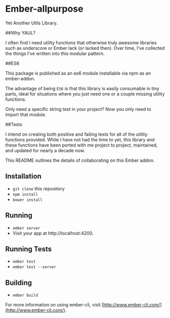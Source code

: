 # Ember-allpurpose

Yet Another Utils Library.

##Why YAUL?

I often find I need utility functions that otherwise truly awesome libraries
such as underscore or Ember lack (or lacked then).  Over time, I've collected the things I've written
into this modular pattern.

##ES6

This package is published as an es6 module installable via npm as an ember-addon.

The advantage of being `ES6` is that this library is easily consumable in tiny parts, ideal
for situations where you just need one or a couple missing utility functions.

Only need a specific string test in your project?  Now you only need to import that module.

##Tests

I intend on creating both positive and failing tests for all of the utility functions provided.
While I have not had the time to yet, this library and these functions have been ported with me
project to project, maintained, and updated for nearly a decade now.



This README outlines the details of collaborating on this Ember addon.

## Installation

* `git clone` this repository
* `npm install`
* `bower install`

## Running

* `ember server`
* Visit your app at http://localhost:4200.

## Running Tests

* `ember test`
* `ember test --server`

## Building

* `ember build`

For more information on using ember-cli, visit [http://www.ember-cli.com/](http://www.ember-cli.com/).
